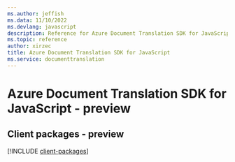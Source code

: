 ```yaml
---
ms.author: jeffish
ms.data: 11/10/2022
ms.devlang: javascript
description: Reference for Azure Document Translation SDK for JavaScript
ms.topic: reference
author: xirzec
title: Azure Document Translation SDK for JavaScript
ms.service: documenttranslation
---
```

# Azure Document Translation SDK for JavaScript - preview

## Client packages - preview
[!INCLUDE [client-packages](document-translation-client-index.md)]